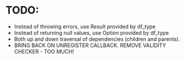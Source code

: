 # TODO:

- Instead of throwing errors, use Result provided by df_type
- Instead of returning null values, use Option provided by df_type
- Both up and down traversal of dependencies (children and parents).
- BRING BACK ON UNREGISTER CALLBACK. REMOVE VALIDITY CHECKER - TOO MUCH!
